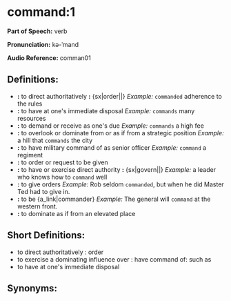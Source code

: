 # command:1

**Part of Speech:** verb

**Pronunciation:** kə-ˈmand

**Audio Reference:** comman01

## Definitions:
- **:** to direct authoritatively **:** {sx|order||} 
  *Example:* `commanded` adherence to the rules
- **:** to have at one's immediate disposal 
  *Example:* `commands` many resources
- **:** to demand or receive as one's due 
  *Example:* `commands` a high fee
- **:** to overlook or dominate from or as if from a strategic position 
  *Example:* a hill that `commands` the city
- **:** to have military command of as senior officer 
  *Example:* `command` a regiment
- **:** to order or request to be given
- **:** to have or exercise direct authority **:** {sx|govern||} 
  *Example:* a leader who knows how to `command` well
- **:** to give orders 
  *Example:* Rob seldom `commanded`, but when he did Master Ted had to give in.
- **:** to be {a_link|commander} 
  *Example:* The general will `command` at the western front.
- **:** to dominate as if from an elevated place

## Short Definitions:
- to direct authoritatively : order
- to exercise a dominating influence over : have command of: such as
- to have at one's immediate disposal

## Synonyms:
